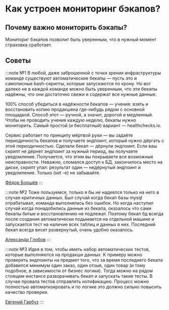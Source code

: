 # Как устроен мониторинг бэкапов?

## Почему важно мониторить бэкапы?
Мониториг бэкапов позволит быть уверенным, что в нужный момент страховка сработает. 

## Советы
:::note №1
В любой, даже заброшенной с точки зрения инфраструктуры команде существуют автоматические бекапы — пусть это и самописные bash-скрипты, которые запускаются по крону. Но вот далеко не в каждой команде можно быть уверенным, что эти бекапы надёжны, что они достаточно свежи и содержат все нужные данные.

100% способ убедиться в надёжности бекапов — учения: взять и восстановить копию продакшена где-нибудь рядом с основной площадкой. Способ этот — ручной, а значит, дорогой и медленный. Чтобы не проводить учения каждую неделю, бекапы нужно мониторить. Самый простой (и бесплатный) вариант — healthchecks.io.

Сервис работает по принципу мёртвой руки — вы задаёте периодичность бекапов и получаете эндпоинт, который нужно дёргать с этой периодичностью. Сделали бекап — дёрнули эндпоинт. Если ваш скрипт не дёрнет эндпоинт за нужный период, вы получаете уведомление. Получается, что этим вы покрываете все возможные неисправности. Неважно, сломался доступ к БД, закончилось место на диске, скрипт упал: результат один — недёрнутый эндпоинт и уведомление. Только (set -e) не забывайте.

[Фёдор Борщёв](https://t.me/pmdaily/795)
:::

:::note №2
Тоже пользуемся, только я бы не надеялся только на него в случае критичных данных. Был случай когда бекап базы mysql отрабатывал, команда выполнялась без ошибок. Но когда наступил случай когда понадобились данные из бекапа, оказалось что сами бекапы битые и восстановлению не подлежат. Поэтому бекап бд всегда после создания автоматически подымается на отдельной машине и запускается тест на наличие всех таблиц и данных в них. Последний бекап всегда висит развернутый, очень удобно оказалось.

[Александр Глобов](https://t.me/pmdaily/795?comment=2988)
:::

:::note №3
Идея в том, чтобы иметь набор автоматических тестов, которые выполняются на продакшн данных. К примеру можно проверять эндпоинты на предмет того, что за время последнего бекапа добавился минимум один заказ, один отзыв, один товар (и тому подобное, в зависимости от бизнес логики). Тогда можно на рядом стоящем инстансе разворачивать бекап и запускать такие тесты. В случае провала тестов отправлять нотификацию. Процесс можно полностью автоматизировать и по логике это должно сильно повысить качество проверки.

[Евгений Гарбуз](https://t.me/pmdaily/795?comment=2994)
:::